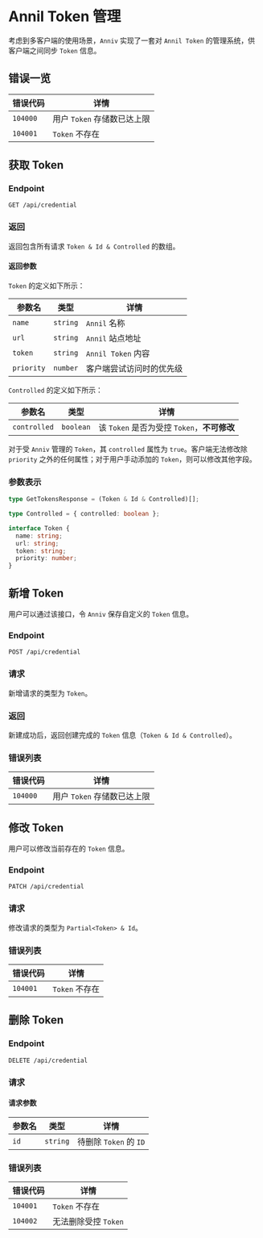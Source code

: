 # Annil Token 管理

考虑到多客户端的使用场景，`Anniv` 实现了一套对 `Annil Token` 的管理系统，供客户端之间同步 `Token` 信息。

## 错误一览

| 错误代码 | 详情                        |
| -------- | --------------------------- |
| `104000` | 用户 `Token` 存储数已达上限 |
| `104001` | `Token` 不存在              |

## 获取 Token

### Endpoint

`GET /api/credential`

### 返回

返回包含所有请求 `Token & Id & Controlled` 的数组。

#### 返回参数

`Token` 的定义如下所示：

| 参数名     | 类型     | 详情                     |
| ---------- | -------- | ------------------------ |
| `name`     | `string` | `Annil` 名称             |
| `url`      | `string` | `Annil` 站点地址         |
| `token`    | `string` | `Annil Token` 内容       |
| `priority` | `number` | 客户端尝试访问时的优先级 |

`Controlled` 的定义如下所示：

| 参数名       | 类型      | 详情                                        |
| ------------ | --------- | ------------------------------------------- |
| `controlled` | `boolean` | 该 `Token` 是否为受控 `Token`，**不可修改** |

对于受 `Anniv` 管理的 `Token`，其 `controlled` 属性为 `true`。客户端无法修改除 `priority` 之外的任何属性；对于用户手动添加的 `Token`，则可以修改其他字段。

### 参数表示

```typescript
type GetTokensResponse = (Token & Id & Controlled)[];

type Controlled = { controlled: boolean };

interface Token {
  name: string;
  url: string;
  token: string;
  priority: number;
}
```

## 新增 Token

用户可以通过该接口，令 `Anniv` 保存自定义的 `Token` 信息。

### Endpoint

`POST /api/credential`

### 请求

新增请求的类型为 `Token`。

### 返回

新建成功后，返回创建完成的 `Token` 信息（`Token & Id & Controlled`）。

### 错误列表

| 错误代码 | 详情                        |
| -------- | --------------------------- |
| `104000` | 用户 `Token` 存储数已达上限 |

## 修改 Token

用户可以修改当前存在的 `Token` 信息。

### Endpoint

`PATCH /api/credential`

### 请求

修改请求的类型为 `Partial<Token> & Id`。

### 错误列表

| 错误代码 | 详情           |
| -------- | -------------- |
| `104001` | `Token` 不存在 |

## 删除 Token

### Endpoint

`DELETE /api/credential`

### 请求

#### 请求参数

| 参数名 | 类型     | 详情                   |
| ------ | -------- | ---------------------- |
| `id`   | `string` | 待删除 `Token` 的 `ID` |

### 错误列表

| 错误代码 | 详情                 |
| -------- | -------------------- |
| `104001` | `Token` 不存在       |
| `104002` | 无法删除受控 `Token` |